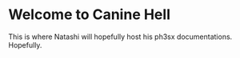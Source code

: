 # Welcome to Canine Hell
This is where Natashi will hopefully host his ph3sx documentations.
Hopefully.
